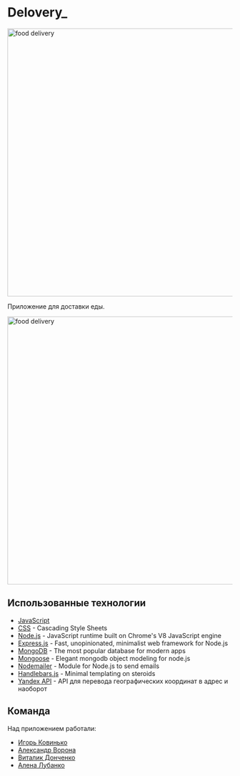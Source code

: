 # Delovery_

<img width="600" alt="food delivery" src="https://user-images.githubusercontent.com/63601766/97871146-164be480-1d25-11eb-8882-5d301f58058c.jpg">

Приложение для доставки еды.

<img width="600" alt="food delivery" src="https://user-images.githubusercontent.com/63601766/97871816-0bde1a80-1d26-11eb-833b-7544747d2247.png">

## Использованные технологии

- [JavaScript](https://developer.mozilla.org/)
- [CSS](https://developer.mozilla.org/en-US/docs/Web/CSS) - Cascading Style Sheets
- [Node.js](https://nodejs.org/en/) - JavaScript runtime built on Chrome's V8 JavaScript engine
- [Express.js](https://expressjs.com/) - Fast, unopinionated, minimalist web framework for Node.js
- [MongoDB](https://www.mongodb.com/) - The most popular database for modern apps
- [Mongoose](https://mongoosejs.com/) - Elegant mongodb object modeling for node.js
- [Nodemailer](https://nodemailer.com/) - Module for Node.js to send emails
- [Handlebars.js](https://handlebarsjs.com/) - Minimal templating on steroids
- [Yandex API](https://yandex.ru/dev/maps/geocoder/) - API для перевода географических координат в адрес и наоборот

## Команда

Над приложением работали:
- [Игорь Ковинько](https://github.com/KovinkoR)
- [Александр Ворона](https://github.com/CrowAlcoholic)
- [Виталик Донченко](https://github.com/VitalikDonchenko)
- [Алена Лубанко](https://github.com/AlenaLubanko)

